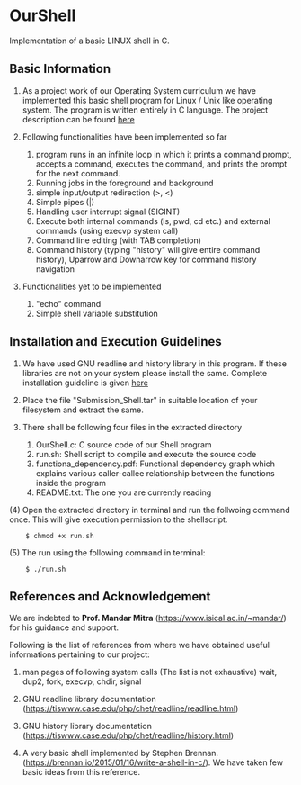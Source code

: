# OurShell
Implementation of a basic LINUX shell in C.

## Basic Information

1. As a project work of our Operating System curriculum we have implemented this basic shell program for Linux / Unix like operating system. The program is written entirely in C language. The project description can be found [here](https://www.isical.ac.in/~mandar/os/projects.txt)

1. Following functionalities have been implemented so far
	1. program runs in an infinite loop in which it prints a command prompt, accepts a command, executes the command, and prints the prompt for the 	next command.
	1. Running jobs in the foreground and background
	1. simple input/output redirection (>, <)
	1. Simple pipes (|)
	1. Handling user interrupt signal (SIGINT)
	1. Execute both internal commands (ls, pwd, cd etc.) and external commands (using execvp system call)
	1. Command line editing (with TAB completion)
	1. Command history (typing "history" will give entire command history), Uparrow and Downarrow key for command history navigation

1. Functionalities yet to be implemented
	1. "echo" command
	1. Simple shell variable substitution

## Installation and Execution Guidelines

1. We have used GNU readline and history library in this program. If these libraries are not on your system please install the same. Complete installation guideline is given [here](https://tiswww.case.edu/php/chet/readline/rltop.html)

1. Place the file "Submission_Shell.tar" in suitable location of your filesystem and extract the same.


1. There shall be following four files in the extracted directory
	1. OurShell.c: C source code of our Shell program
	1. run.sh: Shell script to compile and execute the source code
	1. functiona_dependency.pdf: Functional dependency graph which explains various caller-callee relationship between the functions inside the program
	1. README.txt: The one you are currently reading

(4) Open the extracted directory in terminal and run the follwoing command once. This will give execution permission to the shellscript.

		$ chmod +x run.sh

(5) The run using the following command in terminal:

		$ ./run.sh



## References and Acknowledgement

We are indebted to **Prof. Mandar Mitra** (https://www.isical.ac.in/~mandar/) for his guidance and support.

Following is the list of references from where we have obtained useful informations pertaining to our project:

1. man pages of following system calls (The list is not exhaustive)
	wait, dup2, fork, execvp, chdir, signal

1. GNU readline library documentation (https://tiswww.case.edu/php/chet/readline/readline.html)

1. GNU history library documentation (https://tiswww.case.edu/php/chet/readline/history.html)

1. A very basic shell implemented by Stephen Brennan. (https://brennan.io/2015/01/16/write-a-shell-in-c/).
We have taken few basic ideas from this reference.
